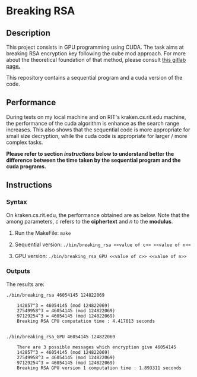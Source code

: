 # Breaking RSA

## Description
This project consists in GPU programming using CUDA. The task aims at breaking 
RSA encryption key following the cube mod approach. For more about 
the theoretical foundation of that method, please consult [this gitlab page.](https://gitlab.com/SpiRITlab/parallelcomputing/tree/master/breaking_rsa)

This repository contains a sequential program and a cuda version of the code.

## Performance
During tests on my local machine and on RIT's kraken.cs.rit.edu machine,
the performance of the cuda algorithm is enhance as the search range increases.
This also shows that the sequential code is more appropriate for small size decryption,
while the cuda code is appropriate for larger / more complex tasks.

**Please refer to section *instructions* below to understand better
the difference between the time taken by the sequential program and the cuda
programs.**

## Instructions

### Syntax
On kraken.cs.rit.edu, the performance obtained are as below. 
Note that the among parameters, *c* refers to the **ciphertext** and *n* to the **modulus**.

1. Run the MakeFile:
    `make`

2. Sequential version:
    `./bin/breaking_rsa <<value of c>> <<value of n>>`

3. GPU version:
    `./bin/breaking_rsa_GPU <<value of c>> <<value of n>>`

### Outputs

The results are:

    ./bin/breaking_rsa 46054145 124822069
    
        142857^3 = 46054145 (mod 124822069)
        27549958^3 = 46054145 (mod 124822069)
        97129254^3 = 46054145 (mod 124822069)
        Breaking RSA CPU computation time : 4.417013 seconds
    
    
    ./bin/breaking_rsa_GPU 46054145 124822069
    
        There are 3 possible messages which encryption give 46054145
        142857^3 = 46054145 (mod 124822069)
        27549958^3 = 46054145 (mod 124822069)
        97129254^3 = 46054145 (mod 124822069)
        Breaking RSA GPU version 1 computation time : 1.893311 seconds
